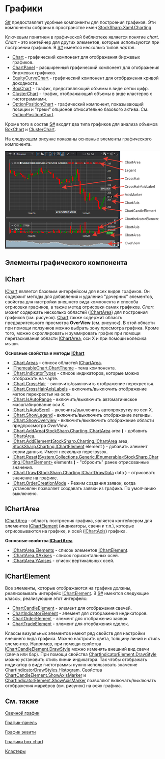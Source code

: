 # Графики

[S\#](../../api.md) предоставляет удобные компоненты для построения графиков. Эти компоненты собраны в пространстве имен [StockSharp.Xaml.Charting](xref:StockSharp.Xaml.Charting). 

Ключевым понятием в графической библиотеке является понятие *chart*. *Chart* \- это контейнер для других элементов, которые используются при построении графиков. В [S\#](../../api.md) имеется несколько типов *чартов*. 

- [Chart](xref:StockSharp.Xaml.Charting.Chart) \- графический компонент для отображения биржевых графиков.
- [ChartPanel](xref:StockSharp.Xaml.Charting.ChartPanel) \- расширенный графический компонент для отображения биржевых графиков.
- [EquityCurveChart](xref:StockSharp.Xaml.Charting.EquityCurveChart) \- графический компонент для отображения кривой доходности.
- [BoxChart](charts/box_chart.md) \- график, представляющий объемы в виде сетки цифр.
- [ClusterChart](charts/cluster_chart.md) \- график, отображающий объемы в виде кластеров с гистограммами.
- [OptionPositionChart](xref:StockSharp.Xaml.Charting.OptionPositionChart) \- графический компонент, показывающий позиции и "греки" опционов относительно базового актива. См. [OptionPositionChart](options/position_chart.md).

Кроме того в состав [S\#](../../api.md) входят два типа графиков для анализа объемов [BoxChart](charts/box_chart.md) и [ClusterChart](charts/cluster_chart.md). 

На следующем рисунке показаны основные элементы графического компонента. 

![Gui ChartElements](../../../images/gui_chartelements.png)

## Элементы графического компонента

## IChart

[IChart](xref:StockSharp.Charting.IChart) является базовым интерфейсом для всех видов графиков. Он содержит методы для добавления и удаления "дочерних" элементов, свойства для настройки внешнего вида компонента и способа отрисовки графиков, а также метод отрисовки самих графиков. *Chart* может содержать несколько областей ([IChartArea](xref:StockSharp.Charting.IChartArea)) для построения графиков (см. рисунок). [Chart](xref:StockSharp.Xaml.Charting.Chart) также содержит область предварительного просмотра **OverView** (см. рисунок). В этой области при помощи ползунков можно выбрать зону просмотра графика. Кроме того, можно скроллировать и зуммировать график при помощи перетаскивания области [IChartArea](xref:StockSharp.Charting.IChartArea), оси X и при помощи колесика мыши. 

**Основные свойства и методы [IChart](xref:StockSharp.Charting.IChart)**

- [IChart.Areas](xref:StockSharp.Charting.IChart.Areas) \- список областей [IChartArea](xref:StockSharp.Charting.IChartArea).
- [IThemeableChart.ChartTheme](xref:StockSharp.Charting.IThemeableChart.ChartTheme) \- тема компонента.
- [IChart.IndicatorTypes](xref:StockSharp.Charting.IChart.IndicatorTypes) \- список индикаторов, которые можно отображать на чарте.
- [IChart.CrossHair](xref:StockSharp.Charting.IChart.CrossHair) \- включить\/выключить отображение перекрестья.
- [IChart.CrossHairAxisLabels](xref:StockSharp.Charting.IChart.CrossHairAxisLabels) \- включить\/выключить отображение меток перекрестья на осях.
- [IChart.IsAutoRange](xref:StockSharp.Charting.IChart.IsAutoRange) \- включить\/выключить автоматическое масштабирование оси X.
- [IChart.IsAutoScroll](xref:StockSharp.Charting.IChart.IsAutoScroll) \- включить\/выключить автопрокрутку по оси X.
- [IChart.ShowLegend](xref:StockSharp.Charting.IChart.ShowLegend) \- включить\/выключить отображение легенды.
- [IChart.ShowOverview](xref:StockSharp.Charting.IChart.ShowOverview) \- включить\/выключить отображение области предпросмотра *OverView*.
- [IChart.AddArea](xref:StockSharp.Charting.IChart.AddArea(StockSharp.Charting.IChartArea))**(**[StockSharp.Charting.IChartArea](xref:StockSharp.Charting.IChartArea) area **)** \- добавить [IChartArea](xref:StockSharp.Charting.IChartArea).
- [IChart.AddElement](xref:StockSharp.Charting.IChart.AddElement(StockSharp.Charting.IChartArea,StockSharp.Charting.IChartElement))**(**[StockSharp.Charting.IChartArea](xref:StockSharp.Charting.IChartArea) area, [StockSharp.Charting.IChartElement](xref:StockSharp.Charting.IChartElement) element **)** \- добавить элемент серии данных. Имеет несколько перегрузок.
- [IChart.Reset](xref:StockSharp.Charting.IChart.Reset(System.Collections.Generic.IEnumerable{StockSharp.Charting.IChartElement}))**(**[System.Collections.Generic.IEnumerable\<StockSharp.Charting.IChartElement\>](xref:System.Collections.Generic.IEnumerable`1) elements **)** \- "сбросить" ранее отрисованные значения.
- [IChart.Draw](xref:StockSharp.Charting.IChart.Draw(StockSharp.Charting.IChartDrawData))**(**[StockSharp.Charting.IChartDrawData](xref:StockSharp.Charting.IChartDrawData) data **)** \- отрисовать значение на графике.
- [IChart.OrderCreationMode](xref:StockSharp.Charting.IChart.OrderCreationMode) \- Режим создания заявок, когда установлен позволяет создавать заявки из графика. По умолчанию выключено.

## IChartArea

[IChartArea](xref:StockSharp.Charting.IChartArea) \- область построения графика, является контейнером для элементов [IChartElement](xref:StockSharp.Charting.IChartElement) (индикаторы, свечи и т.п.), которые отрисовываются на графике, и осей ([IChartAxis](xref:StockSharp.Charting.IChartAxis)) графика. 

**Основные свойства [IChartArea](xref:StockSharp.Charting.IChartArea)**

- [IChartArea.Elements](xref:StockSharp.Charting.IChartArea.Elements) \- список элементов [IChartElement](xref:StockSharp.Charting.IChartElement).
- [IChartArea.XAxises](xref:StockSharp.Charting.IChartArea.XAxises) \- список горизонтальных осей.
- [IChartArea.YAxises](xref:StockSharp.Charting.IChartArea.YAxises) \- список вертикальных осей.

## IChartElement

Все элементы, которые отображаются на графике должны, реализовывать интерфейс [IChartElement](xref:StockSharp.Charting.IChartElement). В [S\#](../../api.md) имеются следующие классы, реализующие этот интерфейс: 

- [ChartCandleElement](xref:StockSharp.Xaml.Charting.ChartCandleElement) \- элемент для отображения свечей.
- [ChartIndicatorElement](xref:StockSharp.Xaml.Charting.ChartIndicatorElement) \- элемент для отображения индикаторов.
- [ChartOrderElement](xref:StockSharp.Xaml.Charting.ChartOrderElement) \- элемент для отображения заявок.
- [ChartTradeElement](xref:StockSharp.Xaml.Charting.ChartTradeElement) \- элемент для оторбажения сделок.

Классы визуальных элементов имеют ряд свойств для настройки внешнего вида графика. Можно настроить цвета, толщину линий и стиль элементов. Например, при помощи свойства [IChartCandleElement.DrawStyle](xref:StockSharp.Charting.IChartCandleElement.DrawStyle) можно изменять внешний вид свечи (свеча или бар). При помощи свойства [ChartIndicatorElement.DrawStyle](xref:StockSharp.Xaml.Charting.ChartIndicatorElement.DrawStyle) можно установить стиль линии индикатора. Так чтобы отображать индикатор в виде гистограммы нужно использовать значение [ChartIndicatorDrawStyles.Histogram](xref:StockSharp.Xaml.Charting.ChartIndicatorDrawStyles.Histogram). Свойства [ChartCandleElement.ShowAxisMarker](xref:StockSharp.Xaml.Charting.ChartCandleElement.ShowAxisMarker) и [ChartIndicatorElement.ShowAxisMarker](xref:StockSharp.Xaml.Charting.ChartIndicatorElement.ShowAxisMarker) позволяют включать\/выключать отображения маркёров (см. рисунок) на осях графика. 

## См. также

[Свечной график](charts/candle_chart.md)

[График\-панель](charts/candle_chart_panel.md)

[График эквити](charts/equity_curve_chart.md)

[Графики box chart](charts/box_chart.md)

[Кластеры](charts/cluster_chart.md)
